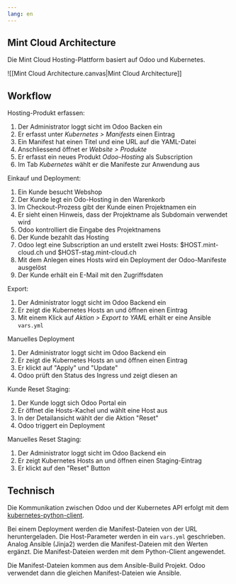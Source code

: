 ```yaml
---
lang: en
---
```

## Mint Cloud Architecture

Die Mint Cloud Hosting-Plattform basiert auf Odoo und Kubernetes.

![[Mint Cloud Architecture.canvas|Mint Cloud Architecture]]
## Workflow

Hosting-Produkt erfassen:

1. Der Administrator loggt sicht im Odoo Backen ein
2. Er erfasst unter *Kubernetes > Manifests* einen Eintrag
3. Ein Manifest hat einen Titel und eine URL auf die YAML-Datei
4. Anschliessend öffnet er *Website > Produkte*
5. Er erfasst ein neues Produkt *Odoo-Hosting* als Subscription
6. Im Tab *Kubernetes* wählt er die Manifeste zur Anwendung aus

Einkauf und Deployment:

1. Ein Kunde besucht Webshop
2. Der Kunde legt ein Odo-Hosting in den Warenkorb
3. Im Checkout-Prozess gibt der Kunde einen Projektnamen ein
4. Er sieht einen Hinweis, dass der Projektname als Subdomain verwendet wird
5. Odoo kontrolliert die Eingabe des Projektnamens
6. Der Kunde bezahlt das Hosting
7. Odoo legt eine Subscription an und erstellt zwei Hosts: $HOST.mint-cloud.ch und  $HOST-stag.mint-cloud.ch
8. Mit dem Anlegen eines Hosts wird ein Deployment der Odoo-Manifeste ausgelöst
9. Der Kunde erhält ein E-Mail mit den Zugriffsdaten

Export:

1. Der Administrator loggt sicht im Odoo Backend ein
2. Er zeigt die Kubernetes Hosts an und öffnen einen Eintrag
3. Mit einem Klick auf *Aktion > Export to YAML* erhält er eine Ansible `vars.yml`

Manuelles Deployment

1. Der Administrator loggt sicht im Odoo Backend ein
2. Er zeigt die Kubernetes Hosts an und öffnen einen Eintrag
3. Er klickt auf "Apply" und "Update"
4. Odoo prüft den Status des Ingress und zeigt diesen an

Kunde Reset Staging:

1. Der Kunde loggt sich Odoo Portal ein
2. Er öffnet die Hosts-Kachel und wählt eine Host aus
3. In der Detailansicht wählt der die Aktion "Reset"
4. Odoo triggert ein Deployment

Manuelles Reset Staging:

1. Der Administrator loggt sicht im Odoo Backend ein
2. Er zeigt Kubernetes Hosts an und öffnen einen Staging-Eintrag
3. Er klickt auf den "Reset" Button

## Technisch

Die Kommunikation zwischen Odoo und der Kubernetes API erfolgt mit dem [kubernetes-python-client](https://kubernetes.readthedocs.io/en/latest/).

Bei einem Deployment werden die Manifest-Dateien von der URL heruntergeladen. Die Host-Parameter werden in ein `vars.yml` geschrieben. Analog Ansible (Jinja2) werden die Manifest-Dateien mit den Werten ergänzt. Die Manifest-Dateien werden mit dem Python-Client angewendet.

Die Manifest-Dateien kommen aus dem Ansible-Build Projekt. Odoo verwendet dann die gleichen Manifest-Dateien wie Ansible.